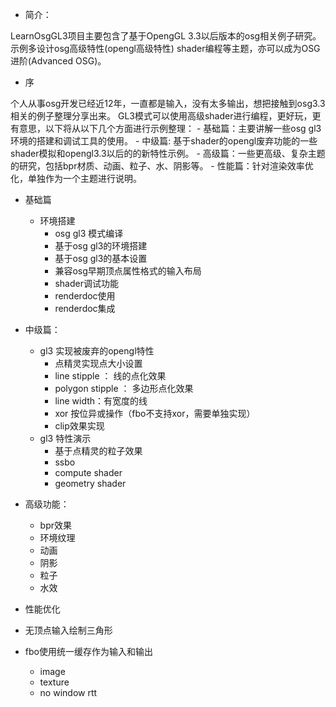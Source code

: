 - 简介：

LearnOsgGL3项目主要包含了基于OpengGL 3.3以后版本的osg相关例子研究。
示例多设计osg高级特性(opengl高级特性) shader编程等主题，亦可以成为OSG进阶(Advanced OSG)。

- 序

个人从事osg开发已经近12年，一直都是输入，没有太多输出，想把接触到osg3.3相关的例子整理分享出来。
GL3模式可以使用高级shader进行编程，更好玩，更有意思，以下将从以下几个方面进行示例整理：
	- 基础篇：主要讲解一些osg gl3 环境的搭建和调试工具的使用。
	- 中级篇: 基于shader的opengl废弃功能的一些shader模拟和opengl3.3以后的的新特性示例。
	- 高级篇：一些更高级、复杂主题的研究，包括bpr材质、动画、粒子、水、阴影等。
	- 性能篇：针对渲染效率优化，单独作为一个主题进行说明。
	
- 基础篇
	- 环境搭建
		- osg gl3 模式编译
		- 基于osg gl3的环境搭建
		- 基于osg gl3的基本设置
		- 兼容osg早期顶点属性格式的输入布局
		- shader调试功能
	    - renderdoc使用
		- renderdoc集成
- 中级篇：		
	- gl3 实现被废弃的opengl特性
		- 点精灵实现点大小设置
		- line stipple ： 线的点化效果
		- polygon stipple ： 多边形点化效果
		- line width：有宽度的线
		- xor 按位异或操作（fbo不支持xor，需要单独实现）
		- clip效果实现
	- gl3 特性演示
		- 基于点精灵的粒子效果
		- ssbo
		- compute shader
		- geometry shader
	
- 高级功能：
	- bpr效果
	- 环境纹理
	- 动画
	- 阴影
	- 粒子
	- 水效
	
- 性能优化
 - 无顶点输入绘制三角形
 - fbo使用统一缓存作为输入和输出
	- image
	- texture
	- no window rtt